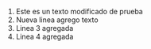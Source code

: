 1. Este es un texto modificado de prueba
2. Nueva linea agrego texto
3. Linea 3 agregada
4. Linea 4 agregada
